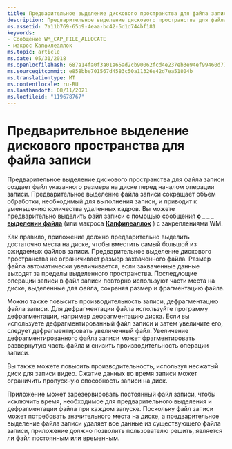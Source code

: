 ```yaml
---
title: Предварительное выделение дискового пространства для файла записи
description: Предварительное выделение дискового пространства для файла записи
ms.assetid: 7a11b769-65b9-4eaa-bc42-5d1d744bf181
keywords:
- Сообщение WM_CAP_FILE_ALLOCATE
- макрос Капфилеаллок
ms.topic: article
ms.date: 05/31/2018
ms.openlocfilehash: 687a14fa0f3a01a65ad2cb90062fcd4e237eb3e94ef99460d77883bd26df9213
ms.sourcegitcommit: e858bbe701567d4583c50a11326e42d7ea51804b
ms.translationtype: MT
ms.contentlocale: ru-RU
ms.lasthandoff: 08/11/2021
ms.locfileid: "119678767"
---
```

# <a name="disk-space-preallocation-for-the-capture-file"></a>Предварительное выделение дискового пространства для файла записи

Предварительное выделение дискового пространства для файла записи создает файл указанного размера на диске перед началом операции записи. Предварительное выделение файла записи сокращает объем обработки, необходимый для выполнения записи, и приводит к уменьшению количества удаленных кадров. Вы можете предварительно выделить файл записи с помощью сообщения [**о \_ \_ \_ выделении файла**](wm-cap-file-allocate.md) (или макроса [**Капфилеаллок**](/windows/desktop/api/Vfw/nf-vfw-capfilealloc) ) с закреплениями WM.

Как правило, приложение должно предварительно выделить достаточно места на диске, чтобы вместить самый большой из ожидаемых файлов записи. Предварительное выделение дискового пространства не ограничивает размер захваченного файла. Размер файла автоматически увеличивается, если захваченные данные выходят за пределы выделенного пространства. Последующие операции записи в файл записи повторно используют части места на диске, выделенные для файла, сохраняя размер и фрагментацию файла.

Можно также повысить производительность записи, дефрагментацию файла записи. Для дефрагментации файла используйте программу дефрагментации, например дефрагментацию диска. Если вы используете дефрагментированный файл записи и затем увеличите его, следует дефрагментировать увеличенный файл. Увеличение дефрагментированного файла записи может фрагментировать развернутую часть файла и снизить производительность операции записи.

Вы также можете повысить производительность, используя несжатый диск для записи видео. Сжатие данных во время записи может ограничить пропускную способность записи на диск.

Приложение может зарезервировать постоянный файл записи, чтобы исключить время, необходимое для предварительного выделения и дефрагментации файла при каждом запуске. Поскольку файл записи может потребовать значительного места на диске, а предварительное выделение файла записи удаляет все данные из существующего файла записи, приложение должно позволить пользователю решить, является ли файл постоянным или временным.

 

 




